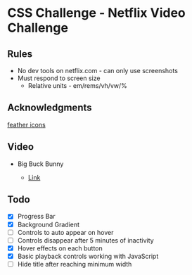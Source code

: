 # CSS Challenge - Netflix Video Challenge


## Rules

* No dev tools on netflix.com - can only use screenshots
* Must respond to screen size
  * Relative units - em/rems/vh/vw/%

## Acknowledgments

[feather icons](https://feathericons.com/)

## Video

* Big Buck Bunny

  * [Link](http://distribution.bbb3d.renderfarming.net/video/mp4/bbb_sunflower_1080p_30fps_normal.mp4)

## Todo

* [x] Progress Bar
* [x] Background Gradient
* [ ] Controls to auto appear on hover
* [ ] Controls disappear after 5 minutes of inactivity
* [x] Hover effects on each button
* [x] Basic playback controls working with JavaScript
* [ ] Hide title after reaching minimum width
